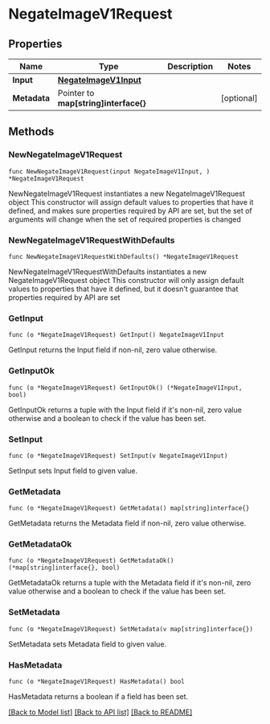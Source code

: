 # NegateImageV1Request

## Properties

Name | Type | Description | Notes
------------ | ------------- | ------------- | -------------
**Input** | [**NegateImageV1Input**](NegateImageV1Input.md) |  | 
**Metadata** | Pointer to **map[string]interface{}** |  | [optional] 

## Methods

### NewNegateImageV1Request

`func NewNegateImageV1Request(input NegateImageV1Input, ) *NegateImageV1Request`

NewNegateImageV1Request instantiates a new NegateImageV1Request object
This constructor will assign default values to properties that have it defined,
and makes sure properties required by API are set, but the set of arguments
will change when the set of required properties is changed

### NewNegateImageV1RequestWithDefaults

`func NewNegateImageV1RequestWithDefaults() *NegateImageV1Request`

NewNegateImageV1RequestWithDefaults instantiates a new NegateImageV1Request object
This constructor will only assign default values to properties that have it defined,
but it doesn't guarantee that properties required by API are set

### GetInput

`func (o *NegateImageV1Request) GetInput() NegateImageV1Input`

GetInput returns the Input field if non-nil, zero value otherwise.

### GetInputOk

`func (o *NegateImageV1Request) GetInputOk() (*NegateImageV1Input, bool)`

GetInputOk returns a tuple with the Input field if it's non-nil, zero value otherwise
and a boolean to check if the value has been set.

### SetInput

`func (o *NegateImageV1Request) SetInput(v NegateImageV1Input)`

SetInput sets Input field to given value.


### GetMetadata

`func (o *NegateImageV1Request) GetMetadata() map[string]interface{}`

GetMetadata returns the Metadata field if non-nil, zero value otherwise.

### GetMetadataOk

`func (o *NegateImageV1Request) GetMetadataOk() (*map[string]interface{}, bool)`

GetMetadataOk returns a tuple with the Metadata field if it's non-nil, zero value otherwise
and a boolean to check if the value has been set.

### SetMetadata

`func (o *NegateImageV1Request) SetMetadata(v map[string]interface{})`

SetMetadata sets Metadata field to given value.

### HasMetadata

`func (o *NegateImageV1Request) HasMetadata() bool`

HasMetadata returns a boolean if a field has been set.


[[Back to Model list]](../README.md#documentation-for-models) [[Back to API list]](../README.md#documentation-for-api-endpoints) [[Back to README]](../README.md)


